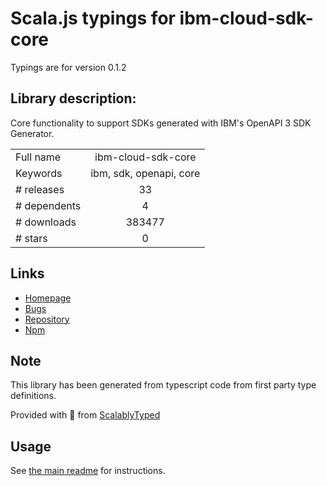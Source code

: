 
# Scala.js typings for ibm-cloud-sdk-core

Typings are for version 0.1.2

## Library description:
Core functionality to support SDKs generated with IBM's OpenAPI 3 SDK Generator.

|                    |                 |
| ------------------ | :-------------: |
| Full name          | ibm-cloud-sdk-core |
| Keywords           | ibm, sdk, openapi, core |
| # releases         | 33 |
| # dependents       | 4 |
| # downloads        | 383477 |
| # stars            | 0 |

## Links
- [Homepage](https://github.com/IBM/node-sdk-core#readme)
- [Bugs](https://github.com/IBM/node-sdk-core/issues)
- [Repository](https://github.com/IBM/node-sdk-core)
- [Npm](https://www.npmjs.com/package/ibm-cloud-sdk-core)
    


## Note
This library has been generated from typescript code from first party type definitions.

Provided with :purple_heart: from [ScalablyTyped](https://github.com/oyvindberg/ScalablyTyped)

## Usage
See [the main readme](../../readme.md) for instructions.


